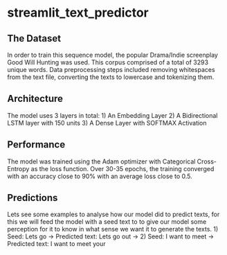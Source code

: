 # streamlit_text_predictor
<h2>The Dataset</h2>
In order to train this sequence model, the popular Drama/Indie screenplay Good Will Hunting was used.
This corpus comprised of a total of 3293 unique words.
Data preprocessing steps included removing whitespaces from the text file, converting the texts to lowercase and tokenizing them.
<h2>Architecture</h2>
The model uses 3 layers in total:
  1) An Embedding Layer 
  2) A Bidirectional LSTM layer with 150 units
  3) A Dense Layer with SOFTMAX Activation
<h2>Performance</h2>
The model was trained using the Adam optimizer with Categorical Cross-Entropy as the loss function.
Over 30-35 epochs, the training converged with an accuracy close to 90% with an average loss close to 0.5.
<h2>Predictions</h2>
Lets see some examples to analyse how our model did to predict texts, for this we will feed the model with a seed text to to give our model some perception for it to know in what sense we want it to generate the texts.
1)
Seed: Lets go ->
Predicted text: Lets go out ->
2)
Seed: I want to meet ->
Predicted text: I want to meet your


